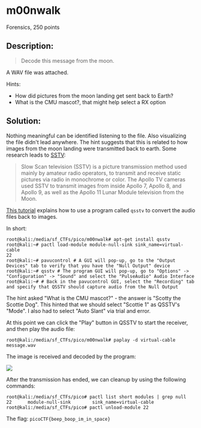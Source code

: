 # m00nwalk
Forensics, 250 points

## Description:
> Decode this message from the moon.

A WAV file was attached.

Hints:
* How did pictures from the moon landing get sent back to Earth?
* What is the CMU mascot?, that might help select a RX option

## Solution: 

Nothing meaningful can be identified listening to the file. Also visualizing the file didn't lead anywhere. The hint suggests that this is related to how images from the moon landing were transmitted back to earth. Some research leads to [SSTV](https://en.wikipedia.org/wiki/Slow-scan_television):

> Slow Scan television (SSTV) is a picture transmission method used mainly by amateur radio operators, to transmit and receive static pictures via radio in monochrome or color. 
> The Apollo TV cameras used SSTV to transmit images from inside Apollo 7, Apollo 8, and Apollo 9, as well as the Apollo 11 Lunar Module television from the Moon.

[This tutorial](https://ourcodeworld.com/articles/read/956/how-to-convert-decode-a-slow-scan-television-transmissions-sstv-audio-file-to-images-using-qsstv-in-ubuntu-18-04) explains how to use a program called `qsstv` to convert the audio files back to images.

In short:

```console
root@kali:/media/sf_CTFs/pico/m00nwalk# apt-get install qsstv
root@kali:~# pactl load-module module-null-sink sink_name=virtual-cable
22
root@kali:~# pavucontrol # A GUI will pop-up, go to the "Output Devices" tab to verify that you have the "Null Output" device
root@kali:~# qsstv # The program GUI will pop-up, go to "Options" -> "Configuration" -> "Sound" and select the "PulseAudio" Audio Interface
root@kali:~# # Back in the pavucontrol GUI, select the "Recording" tab and specify that QSSTV should capture audio from the Null Output
```

The hint asked "What is the CMU mascot?" - the answer is "Scotty the Scottie Dog". This hinted that we should select "Scottie 1" as QSSTV's "Mode". I also had to select "Auto Slant" via trial and error.

At this point we can click the "Play" button in QSSTV to start the receiver, and then play the audio file:
```console
root@kali:/media/sf_CTFs/pico/m00nwalk# paplay -d virtual-cable message.wav 
```

The image is received and decoded by the program:

![](https://github.com/Dvd848/CTFs/raw/master/2019_picoCTF/images/m00nwalk.png)

After the transmission has ended, we can cleanup by using the following commands:

```console
root@kali:/media/sf_CTFs/pico# pactl list short modules | grep null
22      module-null-sink        sink_name=virtual-cable
root@kali:/media/sf_CTFs/pico# pactl unload-module 22
```

The flag: `picoCTF{beep_boop_im_in_space}`
